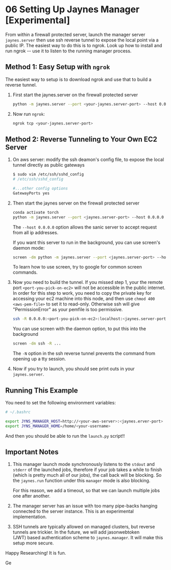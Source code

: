 # 06 Setting Up Jaynes Manager [Experimental]

From within a firewall protected server, launch the manager server `jaynes.server` then use ssh reverse tunnel to expose the local point via a public IP. The easiest way to do this is to ngrok. Look up how to install and run ngrok -- use it to listen to the running manager process.

## Method 1: Easy Setup with `ngrok`

The easiest way to setup is to download ngrok and use that to build a reverse tunnel.

1. First start the jaynes.server on the firewall protected server
   
    ```bash
    python -m jaynes.server --port <your-jaynes.server-port> --host 0.0.0.0
    ```
    
3. Now run `ngrok`:
    
    ```bash
    ngrok tcp <your-jaynes.server-port>
    ```

## Method 2: Reverse Tunneling to Your Own EC2 Server

1. On aws server: modify the ssh deamon's config file, to expose the local tunnel directly as public gateways
    
    
    ```bash
    $ sudo vim /etc/ssh/sshd_config
    # /etc/ssh/sshd_config
    
    #...other config options 
    GatewayPorts yes
    ```

2. Then  start the jaynes server on the firewall protected server

    ```bash
    conda activate torch
    python -m jaynes.server --port <jaynes.server-port> --host 0.0.0.0
    ```

    The `--host 0.0.0.0` option allows the sanic server to accept request from all ip addresses.
    
    If you want this server to run in the background, you can use screen's daemon mode:
    
    ```bash
    screen -dm python -m jaynes.server --port <jaynes.server-port> --host 0.0.0.0
    ```
    
    To learn how to use screen, try to google for common screen commands.

3. Now you need to build the tunnel. If you missed step 1, your the remote port `<port-you-pick-on-ec2>` will not be accessible in the public internet. In order for this step to work, you need to copy the private key for accessing  your ec2 machine into this node, and then use `chmod 400 <aws-pem-file>` to set it  to read-only. Otherwise ssh will give "PermissionError" as your pemfile is too permissive.

    ```bash
    ssh -R 0.0.0.0:<port-you-pick-on-ec2>:localhost:<jaynes.server-port> -N ec2-user@<ec2-instance-ip> -i <aws-pem-file>.pem
    ```
    
    You can use screen with the daemon option, to put this into the background
    
    ```bash
    screen -dm ssh -R ...
    ```
    
    The `-N` option in the ssh reverse tunnel prevents the command from opening up a tty session.

4. Now if you try to launch, you should see print outs in your `jaynes.server`.

## Running This Example

You need to set the following environment variables:

```bash
# ~/.bashrc

export JYNS_MANAGER_HOST=http://<your-aws-server>:<jaynes.erver-port>
export JYNS_MANAGER_HOME=/home/<your-username>
```

And then you should be able to run the `launch.py` script!!

## Important Notes

1. This manager launch mode synchronously listens to the `stdout` and `stderr` of the launched jobs, therefore if your job takes a while to finish (which is pretty much all of our jobs), the call back will be blocking. So the `jaynes.run` function under this `manager` mode is also blocking.

   For this reason, we add a timeout, so that we can launch multiple jobs one after another.

2. The manager server has an issue with too many pipe-backs hanging connected to the server instance. This is an experimental implementation.

3. SSH tunnels are typically allowed on managed clusters, but reverse tunnels are trickier. In the future, we will add jasonwebtoken (JWT) based authentication scheme to `jaynes.manager`. It will make this setup more secure.

Happy Researching! It is fun.

Ge
